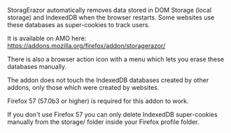 

StoragErazor automatically removes data stored in DOM Storage (local storage) and IndexedDB when the browser restarts. Some websites use these databases as super-cookies to track users. 

It is available on AMO here: https://addons.mozilla.org/firefox/addon/storagerazor/

There is also a browser action icon with a menu which lets you erase these databases manually.

The addon does not touch the IndexedDB databases created by other addons, only those which were created by websites.

Firefox 57 (57.0b3 or higher) is required for this addon to work.

If you don't use Firefox 57 you can only delete IndexedDB super-cookies manually from the storage/ folder inside your Firefox profile folder.

